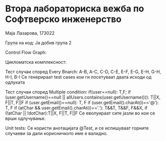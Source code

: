 # Втора лабораториска вежба по Софтверско инженерство
Маја Лазарова, 173022

Група на код:
Ја добив група 2

Control Flow Graph:

Цикломатска комплексност:

Тест случаи според Every Bnarch:
A-B, A-C, C-D, C-E, E-F, E-G, E-H, G-H, H-I, B-I
  Се генерираат test cases кои ги посетуваат двата исходи од одлуката

Тест случаи според Multiple condition:
if(user==null): T,F;
if (user.getUsername()==null || allUsers.contains(user.getUsername())): T||X, F||T,  F||F
if (user.getEmail()==null): T, F
if (user.getEmail().charAt(i)=='@'): T, F
if (atChar && user.getEmail().charAt(i)=='.'): T&&T, T&&F, F&&X, 
if (!atChar || !dotChar):T||X, F||T, F||F
Се еволуираат сите јазли во кои се врши одлучување.

Unit tests:
Се користи анотацијата @Test, и се испишуваат горните случаеви за дали корисничкото име е валидно.

